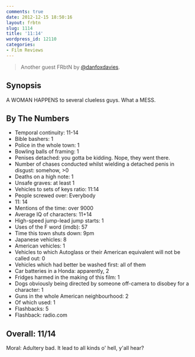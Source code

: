 ```yaml
---
comments: true
date: 2012-12-15 18:50:16
layout: frbtn
slug: 1114
title: '11:14'
wordpress_id: 12110
categories:
- Film Reviews
---
```


> Another guest FRbtN by [@danfoxdavies](http://www.twitter.com/danfoxdavies).


## Synopsis

A WOMAN HAPPENS to several clueless guys. What a MESS.

## By The Numbers

  * Temporal continuity: 11-14	
  * Bible bashers: 1
  * Police in the whole town: 1
  * Bowling balls of framing: 1
  * Penises detached: you gotta be kidding. Nope, they went there.
  * Number of chases conducted whilst wielding a detached penis in disgust: somehow, >0
  * Deaths on a high note: 1
  * Unsafe graves: at least 1
  * Vehicles to sets of keys ratio: 11:14
  * People screwed over: Everybody
  * 11: 14
  * Mentions of the time: over 9000
  * Average IQ of characters: 11+14
  * High-speed jump-lead jump starts: 1
  * Uses of the F word (imdb): 57
  * Time this town shuts down: 9pm
  * Japanese vehicles: 8
  * American vehicles: 1
  * Vehicles to which Autoglass or their American equivalent will not be called out: 0
  * Vehicles which had better be washed first: all of them
  * Car batteries in a Honda: apparently, 2
  * Fridges harmed in the making of this film: 1
  * Dogs obviously being directed by someone off-camera to disobey for a character: 1
  * Guns in the whole American neighbourhood: 2
  * Of which used: 1
  * Flashbacks: 5
  * Flashback: radio.com

## Overall: 11/14


Moral: Adultery bad. It lead to all kinds o' hell, y'all hear?
